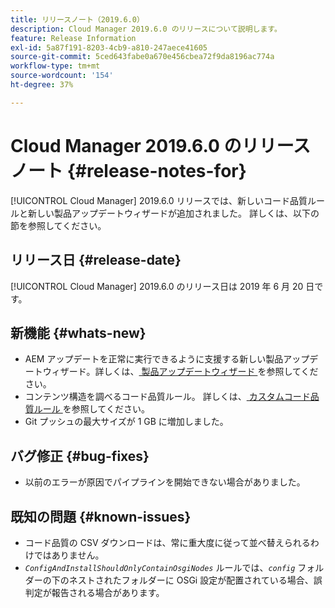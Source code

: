 ```yaml
---
title: リリースノート（2019.6.0）
description: Cloud Manager 2019.6.0 のリリースについて説明します。
feature: Release Information
exl-id: 5a87f191-8203-4cb9-a810-247aece41605
source-git-commit: 5ced643fabe0a670e456cbea72f9da8196ac774a
workflow-type: tm+mt
source-wordcount: '154'
ht-degree: 37%

---
```


# Cloud Manager 2019.6.0 のリリースノート {#release-notes-for}

[!UICONTROL Cloud Manager] 2019.6.0 リリースでは、新しいコード品質ルールと新しい製品アップデートウィザードが追加されました。 詳しくは、以下の節を参照してください。

## リリース日 {#release-date}

[!UICONTROL Cloud Manager] 2019.6.0 のリリース日は 2019 年 6 月 20 日です。

## 新機能 {#whats-new}

* AEM アップデートを正常に実行できるように支援する新しい製品アップデートウィザード。詳しくは、[ 製品アップデートウィザード ](/help/product-update-wizard/overview.md) を参照してください。
* コンテンツ構造を調べるコード品質ルール。 詳しくは、[ カスタムコード品質ルール ](/help/using/custom-code-quality-rules.md) を参照してください。
* Git プッシュの最大サイズが 1 GB に増加しました。

## バグ修正 {#bug-fixes}

* 以前のエラーが原因でパイプラインを開始できない場合がありました。

## 既知の問題 {#known-issues}

* コード品質の CSV ダウンロードは、常に重大度に従って並べ替えられるわけではありません。
* *`ConfigAndInstallShouldOnlyContainOsgiNodes`* ルールでは、*`config`* フォルダーの下のネストされたフォルダーに OSGi 設定が配置されている場合、誤判定が報告される場合があります。
